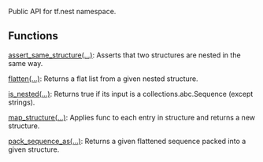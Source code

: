 Public API for tf.nest namespace.
## Functions
[assert_same_structure(...)](https://tensorflow.google.cn/api_docs/python/tf/nest/assert_same_structure): Asserts that two structures are nested in the same way.

[flatten(...)](https://tensorflow.google.cn/api_docs/python/tf/nest/flatten): Returns a flat list from a given nested structure.

[is_nested(...)](https://tensorflow.google.cn/api_docs/python/tf/nest/is_nested): Returns true if its input is a collections.abc.Sequence (except strings).

[map_structure(...)](https://tensorflow.google.cn/api_docs/python/tf/nest/map_structure): Applies func to each entry in structure and returns a new structure.

[pack_sequence_as(...)](https://tensorflow.google.cn/api_docs/python/tf/nest/pack_sequence_as): Returns a given flattened sequence packed into a given structure.

